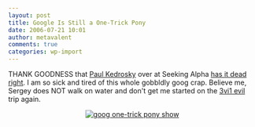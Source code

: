 ```yaml
---
layout: post
title: Google Is Still a One-Trick Pony
date: 2006-07-21 10:01
author: metavalent
comments: true
categories: wp-import
---
```

THANK GOODNESS that <a href="http://paul.kedrosky.com/">Paul Kedrosky</a> over at Seeking Alpha <a href="http://seekingalpha.com/article/14055">has it dead right</a>. I am so sick and tired of this whole gobbldly goog crap.  Believe me, Sergey does NOT walk on water and don't get me started on the <a href="http://metavalent.info/tchotchkes/3vil.is.as.3vil.does.html">3vi1 evil</a> trip again.


<div align="center"><a href="http://seekingalpha.com/article/14055"><img src="http://img518.imageshack.us/img518/6475/googleproperties71506pf1.png" border="0" alt="goog one-trick pony show"/></a></div>
